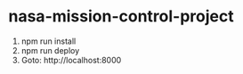 ﻿# nasa-mission-control-project
 
1) npm run install
2) npm run deploy
3) Goto: http://localhost:8000

